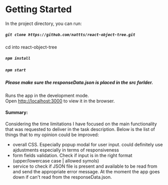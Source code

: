 # Getting Started 

In the project directory, you can run:

##### `git clone https://github.com/nattts/react-object-tree.git`
cd into react-object-tree
##### `npm install`
##### `npm start`

##### Please make sure the responseData.json is placed in the src forlder.

Runs the app in the development mode.\
Open [http://localhost:3000](http://localhost:3000) to view it in the browser.


#### Summary: 

Considering the time limitations I have focused on the main functionality that was requested to deliver in the task description. Below is the list of things that to my opinion could be improved:

- overall CSS. Especially popup modal for user input. could definitely use ajdustments especially in terms of responsiveness 
- form fields validation. Check if input is in the right format (upper/lowercase case | allowed symols) 
- service to check if JSON file is present and available to be read from and send the appropriate error message. At the moment the app goes down if can't read from the responseData.json.
  
